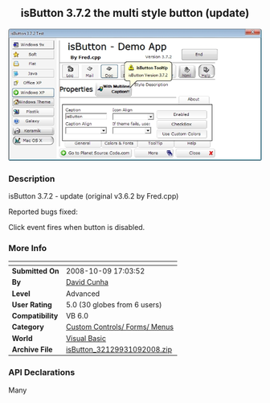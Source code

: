 ﻿<div align="center">

## isButton 3\.7\.2 the multi style button \(update\)

<img src="PIC200810101042386013.jpg">
</div>

### Description

isButton 3.7.2 - update (original v3.6.2 by Fred.cpp)

Reported bugs fixed:

Click event fires when button is disabled.
 
### More Info
 


<span>             |<span>
---                |---
**Submitted On**   |2008-10-09 17:03:52
**By**             |[David Cunha](https://github.com/Planet-Source-Code/PSCIndex/blob/master/ByAuthor/david-cunha.md)
**Level**          |Advanced
**User Rating**    |5.0 (30 globes from 6 users)
**Compatibility**  |VB 6\.0
**Category**       |[Custom Controls/ Forms/  Menus](https://github.com/Planet-Source-Code/PSCIndex/blob/master/ByCategory/custom-controls-forms-menus__1-4.md)
**World**          |[Visual Basic](https://github.com/Planet-Source-Code/PSCIndex/blob/master/ByWorld/visual-basic.md)
**Archive File**   |[isButton\_32129931092008\.zip](https://github.com/Planet-Source-Code/david-cunha-isbutton-3-7-2-the-multi-style-button-update__1-70247/archive/master.zip)

### API Declarations

Many





